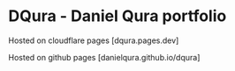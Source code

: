 # DQura - Daniel Qura portfolio

Hosted on cloudflare pages
[dqura.pages.dev]

Hosted on github pages
[danielqura.github.io/dqura]
